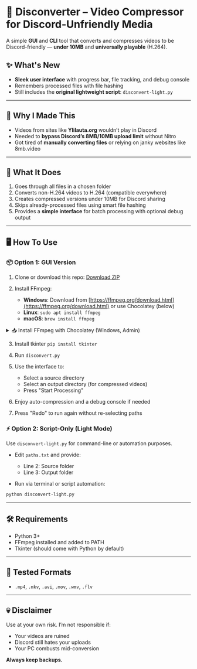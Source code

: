 # 🎥 Disconverter – Video Compressor for Discord-Unfriendly Media

A simple **GUI** and **CLI** tool that converts and compresses videos to be Discord-friendly — **under 10MB** and **universally playable** (H.264).

## ✨ What's New

* **Sleek user interface** with progress bar, file tracking, and debug console
* Remembers processed files with file hashing
* Still includes the **original lightweight script**: `disconvert-light.py`

---

## 🤔 Why I Made This

* Videos from sites like **Ylilauta.org** wouldn’t play in Discord
* Needed to **bypass Discord’s 8MB/10MB upload limit** without Nitro
* Got tired of **manually converting files** or relying on janky websites like 8mb.video

---

## 🚀 What It Does

1. Goes through all files in a chosen folder
2. Converts non-H.264 videos to H.264 (compatible everywhere)
3. Creates compressed versions under 10MB for Discord sharing
4. Skips already-processed files using smart file hashing
5. Provides a **simple interface** for batch processing with optional debug output

---

## 🖥️ How To Use

### 📦 Option 1: GUI Version

1. Clone or download this repo:
   [Download ZIP](https://github.com/Volavi/Disconverter/archive/refs/heads/main.zip)
2. Install FFmpeg:

   * **Windows**: Download from [https://ffmpeg.org/download.html](https://ffmpeg.org/download.html) or use Chocolatey (below)
   * **Linux**: `sudo apt install ffmpeg`
   * **macOS**: `brew install ffmpeg`

<details>
<summary>📥 Install FFmpeg with Chocolatey (Windows, Admin)</summary>

#### CMD:

```cmd
@"%SystemRoot%\System32\WindowsPowerShell\v1.0\powershell.exe" -NoProfile -InputFormat None -ExecutionPolicy Bypass -Command "[System.Net.ServicePointManager]::SecurityProtocol = 3072; iex ((New-Object System.Net.WebClient).DownloadString('https://community.chocolatey.org/install.ps1'))" && SET "PATH=%PATH%;%ALLUSERSPROFILE%\chocolatey\bin" && choco install ffmpeg -y
```

#### PowerShell:

```powershell
Set-ExecutionPolicy Bypass -Scope Process -Force; [System.Net.ServicePointManager]::SecurityProtocol = [System.Net.ServicePointManager]::SecurityProtocol -bor 3072; iex ((New-Object System.Net.WebClient).DownloadString('https://community.chocolatey.org/install.ps1')); choco install ffmpeg -y
```

</details>

3. Install tkinter `pip install tkinter`
3. Run `disconvert.py`
4. Use the interface to:

   * Select a source directory
   * Select an output directory (for compressed videos)
   * Press "Start Processing"
5. Enjoy auto-compression and a debug console if needed
6. Press "Redo" to run again without re-selecting paths

### ⚡ Option 2: Script-Only (Light Mode)

Use `disconvert-light.py` for command-line or automation purposes.

* Edit `paths.txt` and provide:

  * Line 2: Source folder
  * Line 3: Output folder
* Run via terminal or script automation:

```bash
python disconvert-light.py
```

---

## 🛠️ Requirements

* Python 3+
* FFmpeg installed and added to PATH
* Tkinter (should come with Python by default)

---

## 🧪 Tested Formats

* `.mp4`, `.mkv`, `.avi`, `.mov`, `.wmv`, `.flv`

---

## 💀 Disclaimer

Use at your own risk.
I’m not responsible if:

* Your videos are ruined
* Discord still hates your uploads
* Your PC combusts mid-conversion

**Always keep backups.**

